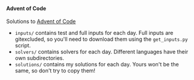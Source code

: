 #### Advent of Code

Solutions to [Advent of Code](https://adventofcode.com/)

- `inputs/` contains test and full inputs for each day. Full inputs are
  gitexcluded, so you'll need to download them using the `get_inputs.py`
  script.
- `solvers/` contains solvers for each day. Different languages have their
  own subdirectories.
- `solutions/` contains my solutions for each day. Yours won't be the same, so
  don't try to copy them!
